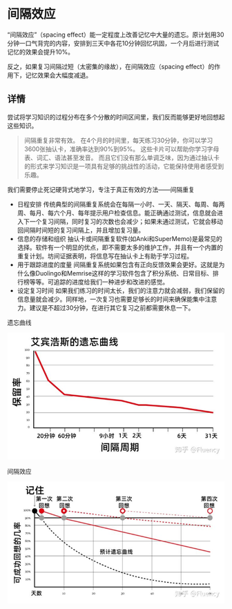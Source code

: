 # 间隔效应

“间隔效应”（spacing effect）能一定程度上改善记忆中大量的遗忘。原计划用30分钟一口气背完的内容，安排到三天中各花10分钟回忆巩固，一个月后进行测试记忆的效果会提升10%。

反之，如果复习间隔过短（太密集的缘故），在间隔效应（spacing effect）的作用下，记忆效果会大幅度减退。

## 详情

尝试将学习知识的过程分布在多个分散的时间区间里，我们反而能够更好地回想起这些知识。

> 间隔重复非常有效。
> 在4个月的时间里，每天练习30分钟，你可以学习3600张抽认卡，准确率达到90%到95%。
> 这些卡片可以帮助你学习字母表、词汇、语法甚至发音。
> 而且它们没有那么单调乏味，因为通过抽认卡的形式来学习知识是一项具有足够的挑战性的活动，它能保持使用者感受到乐趣。

我们需要停止死记硬背式地学习，专注于真正有效的方法——间隔重复

* 日程安排
  传统典型的间隔重复系统会在每隔一小时、一天、隔天、每周、每两周、每月、每六个月、每年提示用户检查信息。能正确通过测试，信息就会进入下一个复习间隔，同时复习的次数也会减少；如果未通过测试，它就会移动回间隔时间短的复习间隔上，并且增加复习量。
* 信息的存储和组织
  抽认卡或间隔重复软件(如Anki和SuperMemo)是最常见的选择。软件有一个明显的优点，即不需要太多的维护工作，并且有一个内置的重复计划。坊间证据表明，将信息写在抽认卡上有助于学习过程。
* 用于跟踪进度的度量
  间隔重复系统如果包含有正向反馈效果会更好。这就是为什么像Duolingo和Memrise这样的学习软件包含了积分系统、日常目标、排行榜等等。可追踪的进度给我们一种进步和改进的感觉。
* 设定复习时间
  如果我们练习的时间太长，我们的注意力就会减弱，我们保留的信息量就会减少。同样地，一次复习也需要足够长的时间来确保能集中注意力。建议是不超过30分钟，在进行其它复习之前都需要休息一下。

遗忘曲线

![遗忘曲线](遗忘曲线.jpg)

间隔效应

![间隔效应](间隔效应.jpg)
